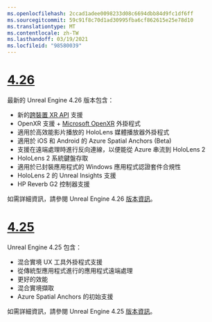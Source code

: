 ```yaml
---
ms.openlocfilehash: 2ccad1adee0098233d08c6694dbb84d9fc1df6ff
ms.sourcegitcommit: 59c91f8c70d1ad30995fba6cf862615e25e78d10
ms.translationtype: MT
ms.contentlocale: zh-TW
ms.lasthandoff: 03/19/2021
ms.locfileid: "98580039"
---
```

# <a name="426"></a>[4.26](#tab/ue426)

最新的 Unreal Engine 4.26 版本包含：
* 新的[跨裝置 XR API](../unreal-porting.md) 支援
* OpenXR 支援 + [Microsoft OpenXR](https://github.com/microsoft/Microsoft-OpenXR-Unreal) 外掛程式 
* 適用於高效能影片播放的 HoloLens 媒體播放器外掛程式
* 適用於 iOS 和 Android 的 Azure Spatial Anchors (Beta)
* 支援在遠端處理時進行反向連線，以便能從 Azure 串流到 HoloLens 2
* HoloLens 2 系統鍵盤存取
* 適用於已封裝應用程式的 Windows 應用程式認證套件合規性
* HoloLens 2 的 Unreal Insights 支援
* HP Reverb G2 控制器支援

如需詳細資訊，請參閱 Unreal Engine 4.26 <a href="https://docs.unrealengine.com/Support/Builds/ReleaseNotes/4_26/index.html" target="_blank" title="Unreal Engine 4.26 版本資訊">版本資訊</a>。 


# <a name="425"></a>[4.25](#tab/ue425)

Unreal Engine 4.25 包含：
* 混合實境 UX 工具外掛程式支援
* 從傳統型應用程式進行的應用程式遠端處理
* 更好的效能
* 混合實境擷取
* Azure Spatial Anchors 的初始支援

如需詳細資訊，請參閱 Unreal Engine 4.25 <a href="https://docs.unrealengine.com/Support/Builds/ReleaseNotes/4_25/index.html" target="_blank" title="Unreal Engine 4.25 版本資訊">版本資訊</a>。